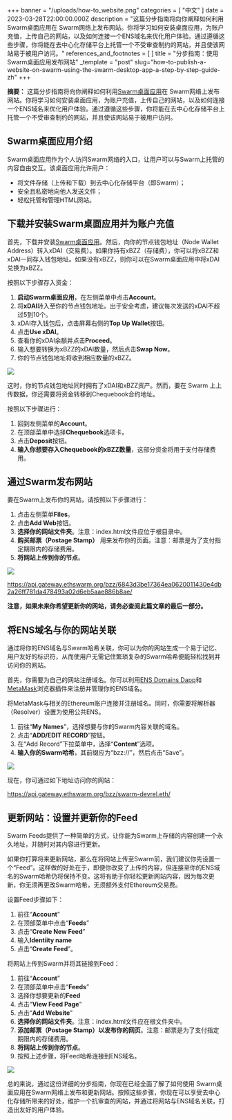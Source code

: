+++
banner = "/uploads/how-to_website.png"
categories = [ "中文" ]
date = 2023-03-28T22:00:00.000Z
description = "这篇分步指南将向你阐释如何利用Swarm桌面应用在 Swarm网络上发布网站。你将学习如何安装桌面应用，为账户充值，上传自己的网站，以及如何连接一个ENS域名来优化用户体验。通过遵循这些步骤，你将能在去中心化存储平台上托管一个不受审查制约的网站，并且使该网站易于被用户访问。"
references_and_footnotes = [ ]
title = "分步指南：使用Swarm桌面应用发布网站"
_template = "post"
slug="how-to-publish-a-website-on-swarm-using-the-swarm-desktop-app-a-step-by-step-guide-zh"
+++

**摘要：** 这篇分步指南将向你阐释如何利用[Swarm桌面应用](https://desktop.ethswarm.org/)在 Swarm网络上发布网站。你将学习如何安装桌面应用，为账户充值，上传自己的网站，以及如何连接一个ENS域名来优化用户体验。通过遵循这些步骤，你将能在去中心化存储平台上托管一个不受审查制约的网站，并且使该网站易于被用户访问。

## Swarm桌面应用介绍

Swarm桌面应用作为个人访问Swarm网络的入口，让用户可以与Swarm上托管的内容自由交互。该桌面应用允许用户：

- 将文件存储（上传和下载）到去中心化存储平台（即Swarm）；
- 安全且私密地向他人发送文件；
- 轻松托管和管理HTML网站。

## 下载并安装Swarm桌面应用并为账户充值

首先，下载并安装[Swarm桌面应用](https://desktop.ethswarm.org/)。然后，向你的节点钱包地址（Node Wallet Address）转入xDAI（交易费）。如果你持有xBZZ（存储费），你可以将xBZZ和xDAI一同存入钱包地址。如果没有xBZZ，则你可以在Swarm桌面应用中将xDAI兑换为xBZZ。

按照以下步骤存入资金：

1. **启动Swarm桌面应用**，在左侧菜单中点击**Account**。
2. 将**xDAI**转入至你的节点钱包地址。出于安全考虑，建议每次发送的xDAI不超过5到10个。
3. xDAI存入钱包后，点击屏幕右侧的**Top Up Wallet**按钮。
4. 点击**Use xDAI**。
5. 查看你的xDAI余额并点击**Proceed**。
6. 输入想要转换为xBZZ的xDAI数量，然后点击**Swap Now**。
7. 你的节点钱包地址将收到相应数量的xBZZ。

![](https://i.imgur.com/CALz1UF.gif)

这时，你的节点钱包地址同时拥有了xDAI和xBZZ资产。然而，要在 Swarm 上上传数据，你还需要将资金转移到Chequebook合约地址。

按照以下步骤进行：

1. 回到左侧菜单的**Account**。
2. 在顶部菜单中选择**Chequebook**选项卡。
3. 点击**Deposit**按钮。
4. **输入你想要存入Chequebook的xBZZ数量**，这部分资金将用于支付存储费用。

## 通过Swarm发布网站

要在Swarm上发布你的网站，请按照以下步骤进行：

1. 点击左侧菜单**Files**。
2. 点击**Add Web**按钮。
3. **选择你的网站文件夹**。注意：index.html文件应位于根目录中。
4. **购买邮票（Postage Stamp）** 用来发布你的页面。注意：邮票是为了支付指定期限内的存储费用。
5. **将网站上传到你的节点**。

![](https://i.imgur.com/KYhL83L.gif)

https://api.gateway.ethswarm.org/bzz/6843d3be17364ea0620011430e4db2a26ff781da478493a02d6eb5aae886b8ae/

**注意，如果未来你希望更新你的网站，请务必查阅此篇文章的最后一部分。**

## 将ENS域名与你的网站关联

通过将你的ENS域名与Swarm哈希关联，你可以为你的网站生成一个易于记忆、用户友好的标识符，从而使用户无需记住繁琐复杂的Swarm哈希便能轻松找到并访问你的网站。

首先，你需要为自己的网站注册域名。你可以利用[ENS Domains Dapp](https://app.ens.domains/)和[MetaMask](https://metamask.io/)浏览器插件来注册并管理你的ENS域名。

将MetaMask与相关的Ethereum账户连接并注册域名。同时，你需要将解析器（Resolver）设置为使用公共ENS。

1. 前往“**My Names**”，选择想要与你的Swarm内容关联的域名。
2. 点击“**ADD/EDIT RECORD**”按钮。
3. 在“Add Record”下拉菜单中，选择“**Content**”选项。
4. **输入你的Swarm哈希**，其前缀应为“bzz://”，然后点击“Save”。

![](https://i.imgur.com/JlhCVMz.gif)

现在，你可通过如下地址访问你的网站：

https://api.gateway.ethswarm.org/bzz/swarm-devrel.eth/

## 更新网站：设置并更新你的Feed

Swarm Feeds提供了一种简单的方式，让你能为Swarm上存储的内容创建一个永久地址，并随时对其内容进行更新。

如果你打算将来更新网站，那么在将网站上传至Swarm前，我们建议你先设置一个“Feed”。这样做的好处在于，即便你改变了上传的内容，但连接至你的ENS域名的Swarm哈希仍将保持不变。这将有助于你轻松更新网站内容，因为每次更新，你无须再更改Swarm哈希，无须额外支付Ethereum交易费。

设置Feed步骤如下：

1. 前往“**Account**”
2. 在顶部菜单中点击“**Feeds**”
3. 点击“**Create New Feed**”
4. 输入**Identiity name**
5. 点击“**Create Feed**”。

将网站上传到Swarm并将其链接到Feed：

1. 前往“**Account**”
2. 在顶部菜单中点击“**Feeds**”
3. 选择你想要更新的**Feed**
4. 点击“**View Feed Page**”
5. 点击“**Add Website**”
6. **选择你的网站文件夹**。注意：index.html文件应在根文件夹中。
7. **添加邮票（Postage Stamp）以发布你的网页**。注意：邮票是为了支付指定期限内的存储费用。
8. **将网站上传到你的节点**。
9. 按照上述步骤，将Feed哈希连接到ENS域名。

![](https://i.imgur.com/oCNQejB.gif)

总的来说，通过这份详细的分步指南，你现在已经全面了解了如何使用 Swarm桌面应用在Swarm网络上发布和更新网站。按照这些步骤，你现在可以享受去中心化存储所带来的好处，维护一个抗审查的网站，并通过将网站与ENS域名关联，打造出友好的用户体验。

